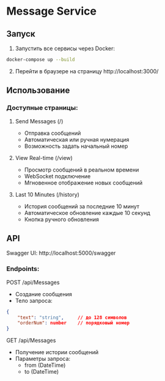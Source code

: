 # Message Service

## Запуск

1. Запустить все сервисы через Docker:

```bash
docker-compose up --build
```

2. Перейти в браузере на страницу http://localhost:3000/

## Использование

### Доступные страницы:

1. Send Messages (/)
   - Отправка сообщений
   - Автоматическая или ручная нумерация
   - Возможность задать начальный номер

2. View Real-time (/view)
   - Просмотр сообщений в реальном времени
   - WebSocket подключение
   - Мгновенное отображение новых сообщений

3. Last 10 Minutes (/history)
   - История сообщений за последние 10 минут
   - Автоматическое обновление каждые 10 секунд
   - Кнопка ручного обновления

## API

Swagger UI: http://localhost:5000/swagger

### Endpoints:

POST /api/Messages
- Создание сообщения
- Тело запроса: 
```json
{
    "text": "string",     // до 128 символов
    "orderNum": number    // порядковый номер
}
```

GET /api/Messages
- Получение истории сообщений
- Параметры запроса: 
  - from (DateTime)
  - to (DateTime)

